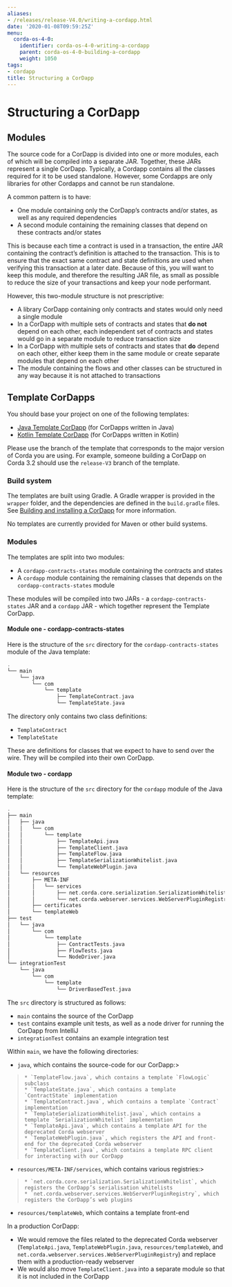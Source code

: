 ```yaml
---
aliases:
- /releases/release-V4.0/writing-a-cordapp.html
date: '2020-01-08T09:59:25Z'
menu:
  corda-os-4-0:
    identifier: corda-os-4-0-writing-a-cordapp
    parent: corda-os-4-0-building-a-cordapp
    weight: 1050
tags:
- cordapp
title: Structuring a CorDapp
---
```



# Structuring a CorDapp




## Modules

The source code for a CorDapp is divided into one or more modules, each of which will be compiled into a separate JAR.
Together, these JARs represent a single CorDapp. Typically, a Cordapp contains all the classes required for it to be
used standalone. However, some Cordapps are only libraries for other Cordapps and cannot be run standalone.

A common pattern is to have:


* One module containing only the CorDapp’s contracts and/or states, as well as any required dependencies
* A second module containing the remaining classes that depend on these contracts and/or states

This is because each time a contract is used in a transaction, the entire JAR containing the contract’s definition is
attached to the transaction. This is to ensure that the exact same contract and state definitions are used when
verifying this transaction at a later date. Because of this, you will want to keep this module, and therefore the
resulting JAR file, as small as possible to reduce the size of your transactions and keep your node performant.

However, this two-module structure is not prescriptive:


* A library CorDapp containing only contracts and states would only need a single module
* In a CorDapp with multiple sets of contracts and states that **do not** depend on each other, each independent set of
contracts and states would go in a separate module to reduce transaction size
* In a CorDapp with multiple sets of contracts and states that **do** depend on each other, either keep them in the
same module or create separate modules that depend on each other
* The module containing the flows and other classes can be structured in any way because it is not attached to
transactions


## Template CorDapps

You should base your project on one of the following templates:


* [Java Template CorDapp](https://github.com/corda/cordapp-template-java) (for CorDapps written in Java)
* [Kotlin Template CorDapp](https://github.com/corda/cordapp-template-kotlin) (for CorDapps written in Kotlin)

Please use the branch of the template that corresponds to the major version of Corda you are using. For example,
someone building a CorDapp on Corda 3.2 should use the `release-V3` branch of the template.


### Build system

The templates are built using Gradle. A Gradle wrapper is provided in the `wrapper` folder, and the dependencies are
defined in the `build.gradle` files. See [Building and installing a CorDapp](cordapp-build-systems.md) for more information.

No templates are currently provided for Maven or other build systems.


### Modules

The templates are split into two modules:


* A `cordapp-contracts-states` module containing the contracts and states
* A `cordapp` module containing the remaining classes that depends on the `cordapp-contracts-states` module

These modules will be compiled into two JARs - a `cordapp-contracts-states` JAR and a `cordapp` JAR - which
together represent the Template CorDapp.


#### Module one - cordapp-contracts-states

Here is the structure of the `src` directory for the `cordapp-contracts-states` module of the Java template:

```kotlin
.
└── main
    └── java
        └── com
            └── template
                ├── TemplateContract.java
                └── TemplateState.java
```

The directory only contains two class definitions:


* `TemplateContract`
* `TemplateState`

These are definitions for classes that we expect to have to send over the wire. They will be compiled into their own
CorDapp.


#### Module two - cordapp

Here is the structure of the `src` directory for the `cordapp` module of the Java template:

```kotlin
.
├── main
│   ├── java
│   │   └── com
│   │       └── template
│   │           ├── TemplateApi.java
│   │           ├── TemplateClient.java
│   │           ├── TemplateFlow.java
│   │           ├── TemplateSerializationWhitelist.java
│   │           └── TemplateWebPlugin.java
│   └── resources
│       ├── META-INF
│       │   └── services
│       │       ├── net.corda.core.serialization.SerializationWhitelist
│       │       └── net.corda.webserver.services.WebServerPluginRegistry
│       ├── certificates
│       └── templateWeb
├── test
│   └── java
│       └── com
│           └── template
│               ├── ContractTests.java
│               ├── FlowTests.java
│               └── NodeDriver.java
└── integrationTest
    └── java
        └── com
            └── template
                └── DriverBasedTest.java
```

The `src` directory is structured as follows:


* `main` contains the source of the CorDapp
* `test` contains example unit tests, as well as a node driver for running the CorDapp from IntelliJ
* `integrationTest` contains an example integration test

Within `main`, we have the following directories:


* `java`, which contains the source-code for our CorDapp:> 
> 
>     * `TemplateFlow.java`, which contains a template `FlowLogic` subclass
>     * `TemplateState.java`, which contains a template `ContractState` implementation
>     * `TemplateContract.java`, which contains a template `Contract` implementation
>     * `TemplateSerializationWhitelist.java`, which contains a template `SerializationWhitelist` implementation
>     * `TemplateApi.java`, which contains a template API for the deprecated Corda webserver
>     * `TemplateWebPlugin.java`, which registers the API and front-end for the deprecated Corda webserver
>     * `TemplateClient.java`, which contains a template RPC client for interacting with our CorDapp



* `resources/META-INF/services`, which contains various registries:> 
> 
>     * `net.corda.core.serialization.SerializationWhitelist`, which registers the CorDapp’s serialisation whitelists
>     * `net.corda.webserver.services.WebServerPluginRegistry`, which registers the CorDapp’s web plugins



* `resources/templateWeb`, which contains a template front-end

In a production CorDapp:


* We would remove the files related to the deprecated Corda webserver (`TemplateApi.java`,
`TemplateWebPlugin.java`, `resources/templateWeb`, and `net.corda.webserver.services.WebServerPluginRegistry`)
and replace them with a production-ready webserver
* We would also move `TemplateClient.java` into a separate module so that it is not included in the CorDapp

